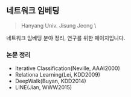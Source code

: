 ## 네트워크 임베딩 
> Hanyang Univ. Jisung Jeong \

네트워크 임베딩 분야 정리, 연구를 위한 페이지입니다.

### 논문 정리
- Iterative Classification(Neville, AAAI2000)
- Relationa Learning(Lei, KDD2009)
- DeepWalk(Buyan, KDD2014)
- LINE(Jian, WWW2015)
